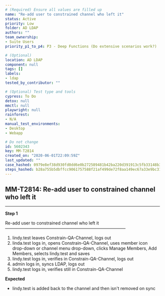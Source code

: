 ```yaml
---
# (Required) Ensure all values are filled up
name: "Re-add user to constrained channel who left it"
status: Active
priority: Low
folder: AD LDAP
authors: ""
team_ownership: 
- Suite Users
priority_p1_to_p4: P3 - Deep Functions (Do extensive scenarios work?)

# (Optional)
location: AD LDAP
component: null
tags: []
labels: 
- ldap
tested_by_contributor: ""

# (Optional) Test type and tools
cypress: To Do
detox: null
mmctl: null
playwright: null
rainforest: 
- N/A
manual_test_environments: 
- Desktop
- Webapp

# Do not change
id: 5602343
key: MM-T2814
created_on: "2020-06-01T22:09:59Z"
last_updated: ""
case_hashed: 0979e8ef38d930fd0dd6e0b272589481b42ba220d391913c5fb33148b363f5361579ec230006e040f778c4863510fc20
steps_hashed: b28a755b5dbffcc9061757588f21af499de72f8aa149ec67a33e9bc31e2d7fc00a22fb26610f2302349eb169be909bd6
---
```


<!-- (Auto-generated) Based on frontmatter's "key" and "name" -->

## MM-T2814: Re-add user to constrained channel who left it

---

**Step 1**

Re-add user to constrained channel who left it\
————————————————————————————

1. lindy.test leaves Constrain-QA-Channel, logs out
2. linda.test logs in, opens Constrain-QA-Channel, uses member icon drop-down or channel menu drop-down, clicks Manage Members, Add Members, selects lindy.test and saves
3. lindy.test logs in, verifies in Constrain-QA-Channel, logs out
4. admin logs in, syncs LDAP, logs out
5. lindy.test logs in, verifies still in Constrain-QA-Channel

**Expected**

- lindy.test is added back to the channel and then isn't removed on sync
